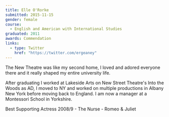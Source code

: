 ```yaml
---
title: Elle O'Rorke
submitted: 2015-11-15
gender: female
course:
  - English and American with International Studies
graduated: 2011
awards: Commendation
links:
  - type: Twitter
    href: "https://twitter.com/ergeaney"
---
```


The New Theatre was like my second home, I loved and adored everyone there and it really shaped my entire university life.

After graduating I worked at Lakeside Arts on New Street Theatre's Into the Woods as AD, I moved to NY and worked on multiple productions in Albany New York before moving back to England. I am now a manager at a Montessori School in Yorkshire.

Best Supporting Actress 2008/9 - The Nurse - Romeo & Juliet







